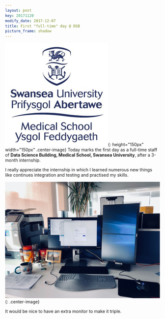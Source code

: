 ```yaml
---
layout: post
key: 20171120
modify_date: 2017-12-07
title: First "full-time" day @ DSB
picture_frame: shadow
---
```

![Logo of Medical School, Swansea University](/assets/images/2017-11-20/Medical-School-Swansea-University.jpg){: height="150px" width="150px" .center-image}
Today marks the first day as a full-time staff of **Data Science Building, Medical School, Swansea University**, after a 3-month internship. 

I really appreciate the internship in which I learned numerous new things like continues integration and testing and practised my skills.

<!--more-->

![New setup today!](/assets/images/2017-11-20/Setup.jpg){: .center-image} 

It would be nice to have an extra monitor to make it triple.
